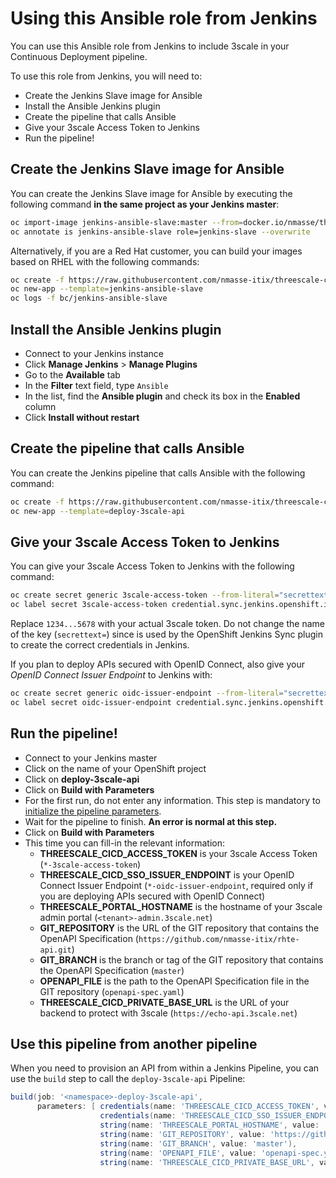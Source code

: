 # Using this Ansible role from Jenkins

You can use this Ansible role from Jenkins to include 3scale in your Continuous
Deployment pipeline.

To use this role from Jenkins, you will need to:

- Create the Jenkins Slave image for Ansible
- Install the Ansible Jenkins plugin
- Create the pipeline that calls Ansible
- Give your 3scale Access Token to Jenkins
- Run the pipeline!

## Create the Jenkins Slave image for Ansible

You can create the Jenkins Slave image for Ansible by executing the following command **in the same project as your Jenkins master**:

```sh
oc import-image jenkins-ansible-slave:master --from=docker.io/nmasse/threescale-cicd:master --confirm
oc annotate is jenkins-ansible-slave role=jenkins-slave --overwrite
```

Alternatively, if you are a Red Hat customer, you can build your images based on RHEL with the following commands:

```sh
oc create -f https://raw.githubusercontent.com/nmasse-itix/threescale-cicd/master/support/jenkins/jenkins-slave-template-rhel.yaml
oc new-app --template=jenkins-ansible-slave
oc logs -f bc/jenkins-ansible-slave
```

## Install the Ansible Jenkins plugin

- Connect to your Jenkins instance
- Click **Manage Jenkins** > **Manage Plugins**
- Go to the **Available** tab
- In the **Filter** text field, type `Ansible`
- In the list, find the **Ansible plugin** and check its box in the **Enabled** column
- Click **Install without restart**

## Create the pipeline that calls Ansible

You can create the Jenkins pipeline that calls Ansible with the following command:

```sh
oc create -f https://raw.githubusercontent.com/nmasse-itix/threescale-cicd/master/support/jenkins/deploy-3scale-api-pipeline.yaml
oc new-app --template=deploy-3scale-api
```

## Give your 3scale Access Token to Jenkins

You can give your 3scale Access Token to Jenkins with the following command:

```sh
oc create secret generic 3scale-access-token --from-literal="secrettext=1234...5678"
oc label secret 3scale-access-token credential.sync.jenkins.openshift.io=true
```

Replace `1234...5678` with your actual 3scale token. Do not change the name of the key (`secrettext=`) since is used by the OpenShift Jenkins Sync plugin to create the correct credentials in Jenkins.

If you plan to deploy APIs secured with OpenID Connect, also give your *OpenID Connect Issuer Endpoint* to Jenkins with:

```sh
oc create secret generic oidc-issuer-endpoint --from-literal="secrettext=https://<client_id>:<client_secret>@<host>/auth/realms/<realm>"
oc label secret oidc-issuer-endpoint credential.sync.jenkins.openshift.io=true
```

## Run the pipeline!

- Connect to your Jenkins master
- Click on the name of your OpenShift project
- Click on **deploy-3scale-api**
- Click on **Build with Parameters**
- For the first run, do not enter any information. This step is mandatory to [initialize the pipeline parameters](https://dev.to/pencillr/jenkins-pipelines-and-their-dirty-secrets-2).
- Wait for the pipeline to finish. **An error is normal at this step.**
- Click on **Build with Parameters**
- This time you can fill-in the relevant information:
  - **THREESCALE_CICD_ACCESS_TOKEN** is your 3scale Access Token (`*-3scale-access-token`)
  - **THREESCALE_CICD_SSO_ISSUER_ENDPOINT** is your OpenID Connect Issuer Endpoint (`*-oidc-issuer-endpoint`, required only if you are deploying APIs secured with OpenID Connect)
  - **THREESCALE_PORTAL_HOSTNAME** is the hostname of your 3scale admin portal (`<tenant>-admin.3scale.net`)
  - **GIT_REPOSITORY** is the URL of the GIT repository that contains the OpenAPI Specification (`https://github.com/nmasse-itix/rhte-api.git`)
  - **GIT_BRANCH** is the branch or tag of the GIT repository that contains the OpenAPI Specification (`master`)
  - **OPENAPI_FILE** is the path to the OpenAPI Specification file in the GIT repository (`openapi-spec.yaml`)
  - **THREESCALE_CICD_PRIVATE_BASE_URL** is the URL of your backend to protect with 3scale (`https://echo-api.3scale.net`)

## Use this pipeline from another pipeline

When you need to provision an API from within a Jenkins Pipeline, you can use the `build` step to call the `deploy-3scale-api` Pipeline:

```groovy
build(job: '<namespace>-deploy-3scale-api',
      parameters: [ credentials(name: 'THREESCALE_CICD_ACCESS_TOKEN', value: '<namespace>-3scale-access-token'),
                    credentials(name: 'THREESCALE_CICD_SSO_ISSUER_ENDPOINT', value: '<namespace>-oidc-issuer-endpoint'),
                    string(name: 'THREESCALE_PORTAL_HOSTNAME', value: '<tenant>-admin.3scale.net'),
                    string(name: 'GIT_REPOSITORY', value: 'https://github.com/nmasse-itix/rhte-api.git'),
                    string(name: 'GIT_BRANCH', value: 'master'),
                    string(name: 'OPENAPI_FILE', value: 'openapi-spec.yaml'),
                    string(name: 'THREESCALE_CICD_PRIVATE_BASE_URL', value: 'https://echo-api.3scale.net') ])
```
